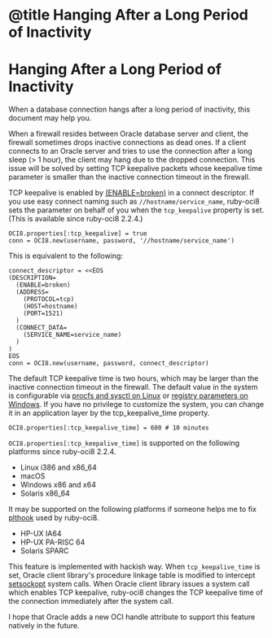 # @title Hanging After a Long Period of Inactivity

Hanging After a Long Period of Inactivity
=========================================

When a database connection hangs after a long period of inactivity,
this document may help you.

When a firewall resides between Oracle database server and client, the
firewall sometimes drops inactive connections as dead ones. If a
client connects to an Oracle server and tries to use the connection
after a long sleep (> 1 hour), the client may hang due to the
dropped connection. This issue will be solved by setting TCP keepalive
packets whose keepalive time parameter is smaller than the inactive
connection timeout in the firewall.

TCP keepalive is enabled by [(ENABLE=broken)][] in a connect
descriptor. If you use easy connect naming such as `//hostname/service_name`,
ruby-oci8 sets the parameter on behalf of you when the `tcp_keepalive`
property is set. (This is available since ruby-oci8 2.2.4.)

    OCI8.properties[:tcp_keepalive] = true
    conn = OCI8.new(username, password, '//hostname/service_name')

This is equivalent to the following:

    connect_descriptor = <<EOS
    (DESCRIPTION= 
      (ENABLE=broken)
      (ADDRESS=
        (PROTOCOL=tcp)
        (HOST=hostname)
        (PORT=1521)
      )
      (CONNECT_DATA=
        (SERVICE_NAME=service_name)
      )
    )
    EOS
    conn = OCI8.new(username, password, connect_descriptor)

The default TCP keepalive time is two hours, which may be larger
than the inactive connection timeout in the firewall. The default
value in the system is configurable via [procfs and sysctl on Linux][]
or [registry parameters on Windows][]. If you have no privilege to
customize the system, you can change it in an application layer
by the tcp_keepalive_time property.

    OCI8.properties[:tcp_keepalive_time] = 600 # 10 minutes

`OCI8.properties[:tcp_keepalive_time]` is supported on the following
platforms since ruby-oci8 2.2.4.

* Linux i386 and x86_64
* macOS
* Windows x86 and x64
* Solaris x86_64

It may be supported on the following platforms if someone helps me
to fix [plthook][] used by ruby-oci8.

* HP-UX IA64
* HP-UX PA-RISC 64
* Solaris SPARC

This feature is implemented with hackish way. When
`tcp_keepalive_time` is set, Oracle client library's
procedure linkage table is modified to intercept [setsockopt][] system
calls. When Oracle client library issues a system call which enables
TCP keepalive, ruby-oci8 changes the TCP keepalive time of the
connection immediately after the system call.

I hope that Oracle adds a new OCI handle attribute to support this
feature natively in the future.

[(ENABLE=broken)]: https://docs.oracle.com/database/121/NETRF/tnsnames.htm#CHDCDGCE
[procfs and sysctl on Linux]: http://tldp.org/HOWTO/TCP-Keepalive-HOWTO/usingkeepalive.html
[registry parameters on Windows]: https://blogs.technet.microsoft.com/nettracer/2010/06/03/things-that-you-may-want-to-know-about-tcp-keepalives/
[plthook]: https://github.com/kubo/plthook
[setsockopt]: http://pubs.opengroup.org/onlinepubs/9699919799/functions/setsockopt.html
